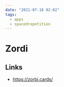 ```yaml
---
date: "2021-07-18 02:02"
tags:
  - apps
  - spacedrepetition
---
```


# Zordi

## Links

* https://zorbi.cards/
